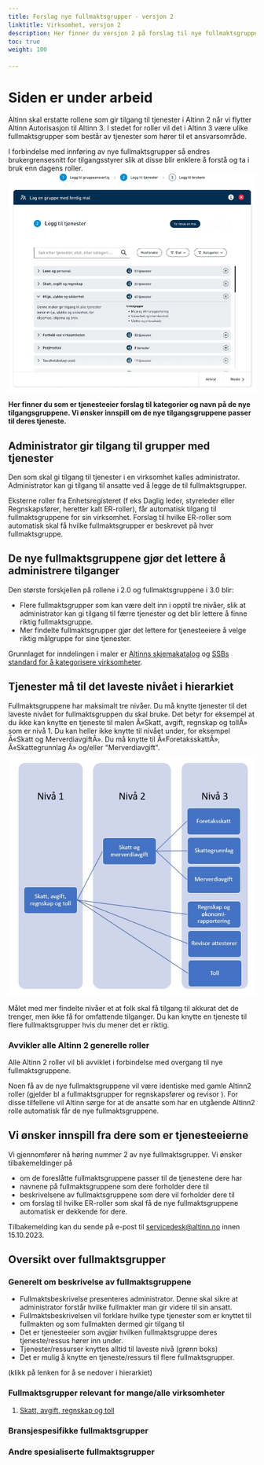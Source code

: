 ```yaml
---
title: Forslag nye fullmaktsgrupper - versjon 2
linktitle: Virksomhet, versjon 2
description: Her finner du versjon 2 på forslag til nye fullmaktsgrupper for virksomheter. Denne versjonen er fortsatt under arbeid. 
toc: true
weight: 100

---
```


# Siden er under arbeid

Altinn skal erstatte rollene som gir tilgang til tjenester i Altinn 2 når vi flytter Altinn Autorisasjon til Altinn 3. 
I stedet for roller vil det i Altinn 3 være ulike fullmaktsgrupper som består av tjenester som hører til et ansvarsområde.

I forbindelse med innføring av nye fullmaktsgrupper så endres brukergrensesnitt for tilgangsstyrer slik at disse blir enklere å forstå og ta i bruk enn dagens roller.  
![Skisseforslag på ny brukerflate for å bruke nye malering](gui-bruk-av-maler.jpg "Forslag til ny brukerflate på skissestadiet")


**Her finner du som er tjenesteeier forslag til kategorier og navn på de nye tilgangsgruppene. Vi ønsker innspill om de nye tilgangsgruppene passer til deres tjeneste.**

## Administrator gir tilgang til grupper med tjenester
Den som skal gi tilgang til tjenester i en virksomhet kalles administrator. 
Administrator kan gi tilgang til ansatte ved å legge de til fullmaktsgrupper. 

Eksterne roller fra Enhetsregisteret (f eks Daglig leder, styreleder eller Regnskapsfører, heretter kalt ER-roller), får automatisk tilgang til fullmaktsgruppene for sin virksomhet. 
Forslag til hvilke ER-roller som automatisk skal få hvilke fullmaktsgrupper er beskrevet på hver fullmaktsgruppe. 
## De nye fullmaktsgruppene gjør det lettere å administrere tilganger

Den største forskjellen på rollene i 2.0 og fullmaktsgruppene i 3.0 blir:

- Flere fullmaktsgrupper som kan være delt inn i opptil tre nivåer, slik at administrator kan gi tilgang til færre tjenester og det blir lettere å finne riktig fullmaktsgruppe. 
- Mer findelte fullmaktsgrupper gjør det lettere for tjenesteeiere å velge riktig målgruppe for sine tjenester.

Grunnlaget for inndelingen i maler er [Altinns skjemakatalog](https://www.altinn.no/skjemaoversikt/?category=category) og [SSBs standard for å kategorisere virksomheter](https://www.ssb.no/klass/klassifikasjoner/6). 
## Tjenester må til det laveste nivået i hierarkiet 

Fullmaktsgruppene har maksimalt tre nivåer. Du må knytte tjenester til det laveste nivået for fullmaktsgruppen du skal bruke.
Det betyr for eksempel at du ikke kan knytte en tjeneste til malen Â«Skatt, avgift, regnskap og tollÂ» som er nivå 1. Du kan heller ikke knytte til nivået under, for eksempel Â«Skatt og MerverdiavgiftÂ». Du må knytte til Â«ForetaksskattÂ», Â«Skattegrunnlag Â» og/eller "Merverdiavgift".

![Hierarki av fullmaktsgrupper](hierarki-tilgangsgrupper.jpg "Hierarki av fullmaktsgrupper")

Målet med mer findelte nivåer et at folk skal få tilgang til akkurat det de trenger, men ikke få for omfattende tilganger. 
Du kan knytte en tjeneste til flere fullmaktsgrupper hvis du mener det er riktig. 
 

### Avvikler alle Altinn 2 generelle roller
Alle Altinn 2 roller vil bli avviklet i forbindelse med overgang til nye fullmaktsgruppene. 

Noen få av de nye fullmaktsgruppene vil være identiske med gamle Altinn2 roller (gjelder bl a fullmaktsgrupper for regnskapsfører og revisor ). 
For disse tilfellene vil Altinn sørge for at de ansatte som har en utgående Altinn2 rolle automatisk får de nye fullmaktsgruppene.

## Vi ønsker innspill fra dere som er tjenesteeierne
Vi gjennomfører nå høring nummer 2 av nye fullmaktsgrupper. Vi ønsker tilbakemeldinger på
- om de foreslåtte fullmaktsgruppene passer til de tjenestene dere har
- navnene på fullmaktsgruppene som dere forholder dere til
- beskrivelsene av fullmaktsgruppene som dere vil forholder dere til
- om forslag til hvilke ER-roller som skal få de nye fullmaktsgruppene automatisk er dekkende for dere.

Tilbakemelding kan du sende på e-post til servicedesk@altinn.no innen 15.10.2023.

## Oversikt over fullmaktsgrupper

### Generelt om beskrivelse av fullmaktsgruppene

- Fullmaktsbeskrivelse presenteres administrator. Denne skal sikre at administrator forstår hvilke fullmakter man gir videre til sin ansatt.
- Fullmaktsbeskrivelsen vil forklare hvilke type tjenester som er knyttet til fullmakten og som fullmakten dermed gir tilgang til
- Det er tjenesteeier som avgjør hvilken fullmaktsgruppe deres tjeneste/ressus hører inn under. 
- Tjenester/ressurser knyttes alltid til laveste nivå (grønn boks)
- Det er mulig å knytte en tjeneste/ressurs til flere fullmaktsgrupper. 

(klikk på lenken for å se nedover i hierarkiet)
### Fullmaktsgrupper relevant for mange/alle virksomheter
1. [Skatt, avgift, regnskap og toll](/authorization/modules/accessgroups/type-accessgroups/versjon-2/_skatt/)

### Bransjespesifikke fullmaktsgrupper

### Andre spesialiserte fullmaktsgrupper
